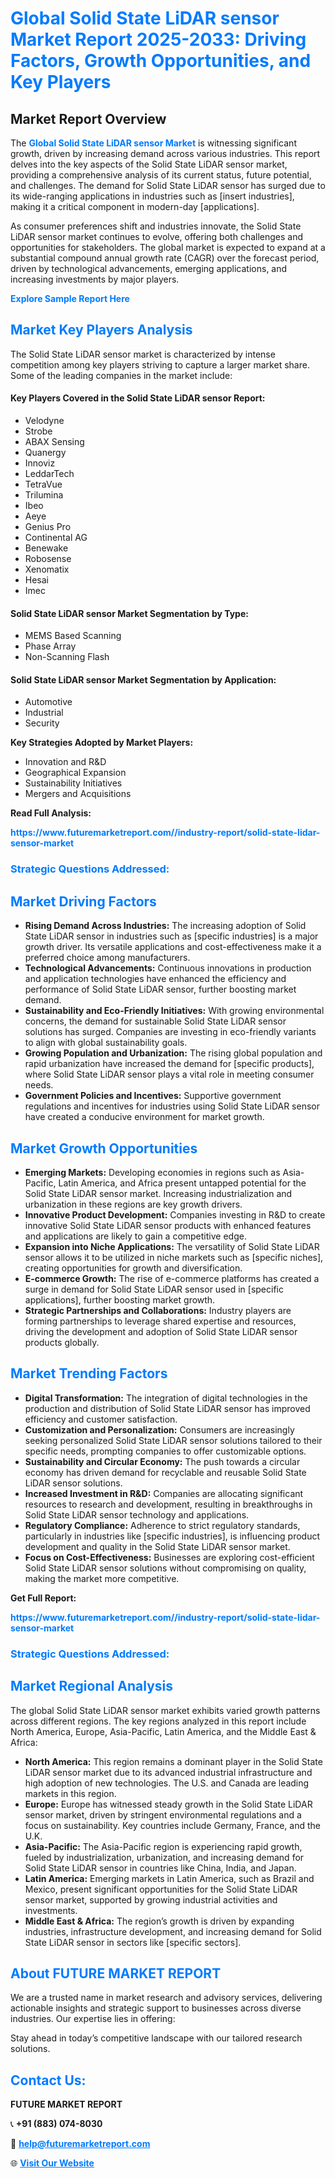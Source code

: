 <h1 style="color: #007BFF;">Global Solid State LiDAR sensor Market Report 2025-2033: Driving Factors, Growth Opportunities, and Key Players</h1>

<section id="overview">
<h2>Market Report Overview</h2>
<p>The <a href="https://www.futuremarketreport.com//industry-report/solid-state-lidar-sensor-market" style="color: #007BFF; text-decoration: none;"><strong>Global Solid State LiDAR sensor Market</strong></a> is witnessing significant growth, driven by increasing demand across various industries. This report delves into the key aspects of the Solid State LiDAR sensor market, providing a comprehensive analysis of its current status, future potential, and challenges. The demand for Solid State LiDAR sensor has surged due to its wide-ranging applications in industries such as [insert industries], making it a critical component in modern-day [applications].</p>
<p>As consumer preferences shift and industries innovate, the Solid State LiDAR sensor market continues to evolve, offering both challenges and opportunities for stakeholders. The global market is expected to expand at a substantial compound annual growth rate (CAGR) over the forecast period, driven by technological advancements, emerging applications, and increasing investments by major players.</p>
</section>

<section id="overview">
<p><a href="https://www.futuremarketreport.com//request-sample/reportId=75271" style="color: #007BFF; text-decoration: none;"><strong>Explore Sample Report Here</strong></a></p>
</section>

<section id="key-players">
<h2 style="color: #007BFF;">Market Key Players Analysis</h2>
<p>The Solid State LiDAR sensor market is characterized by intense competition among key players striving to capture a larger market share. Some of the leading companies in the market include:</p>
<h4>Key Players Covered in the Solid State LiDAR sensor Report:</h4>
<ul><li>Velodyne</li><li>Strobe</li><li>ABAX Sensing</li><li>Quanergy</li><li>Innoviz</li><li>LeddarTech</li><li>TetraVue</li><li>Trilumina</li><li>Ibeo</li><li>Aeye</li><li>Genius Pro</li><li>Continental AG</li><li>Benewake</li><li>Robosense</li><li>Xenomatix</li><li>Hesai</li><li>Imec</li></ul>
<h4>Solid State LiDAR sensor Market Segmentation by Type:</h4>
<ul><li>MEMS Based Scanning</li><li>Phase Array</li><li>Non-Scanning Flash</li></ul>

<h4>Solid State LiDAR sensor Market Segmentation by Application:</h4>
<ul><li>Automotive</li><li>Industrial</li><li>Security</li></ul>
<p><strong>Key Strategies Adopted by Market Players:</strong></p>
<ul>
<li>Innovation and R&D</li>
<li>Geographical Expansion</li>
<li>Sustainability Initiatives</li>
<li>Mergers and Acquisitions</li>
</ul>
</section>

<section>
<p><strong>Read Full Analysis: </strong></p><a href="https://www.futuremarketreport.com//industry-report/solid-state-lidar-sensor-market" style="color: #007BFF; text-decoration: none;"><strong>https://www.futuremarketreport.com//industry-report/solid-state-lidar-sensor-market</strong></a>
<h3 style="color: #007BFF;">Strategic Questions Addressed:</h3>
</section>

<section id="driving-factors">
<h2 style="color: #007BFF;">Market Driving Factors</h2>
<ul>
<li><strong>Rising Demand Across Industries:</strong> The increasing adoption of Solid State LiDAR sensor in industries such as [specific industries] is a major growth driver. Its versatile applications and cost-effectiveness make it a preferred choice among manufacturers.</li>
<li><strong>Technological Advancements:</strong> Continuous innovations in production and application technologies have enhanced the efficiency and performance of Solid State LiDAR sensor, further boosting market demand.</li>
<li><strong>Sustainability and Eco-Friendly Initiatives:</strong> With growing environmental concerns, the demand for sustainable Solid State LiDAR sensor solutions has surged. Companies are investing in eco-friendly variants to align with global sustainability goals.</li>
<li><strong>Growing Population and Urbanization:</strong> The rising global population and rapid urbanization have increased the demand for [specific products], where Solid State LiDAR sensor plays a vital role in meeting consumer needs.</li>
<li><strong>Government Policies and Incentives:</strong> Supportive government regulations and incentives for industries using Solid State LiDAR sensor have created a conducive environment for market growth.</li>
</ul>
</section>

<section id="growth-opportunities">
<h2 style="color: #007BFF;">Market Growth Opportunities</h2>
<ul>
<li><strong>Emerging Markets:</strong> Developing economies in regions such as Asia-Pacific, Latin America, and Africa present untapped potential for the Solid State LiDAR sensor market. Increasing industrialization and urbanization in these regions are key growth drivers.</li>
<li><strong>Innovative Product Development:</strong> Companies investing in R&D to create innovative Solid State LiDAR sensor products with enhanced features and applications are likely to gain a competitive edge.</li>
<li><strong>Expansion into Niche Applications:</strong> The versatility of Solid State LiDAR sensor allows it to be utilized in niche markets such as [specific niches], creating opportunities for growth and diversification.</li>
<li><strong>E-commerce Growth:</strong> The rise of e-commerce platforms has created a surge in demand for Solid State LiDAR sensor used in [specific applications], further boosting market growth.</li>
<li><strong>Strategic Partnerships and Collaborations:</strong> Industry players are forming partnerships to leverage shared expertise and resources, driving the development and adoption of Solid State LiDAR sensor products globally.</li>
</ul>
</section>

<section id="trending-factors">
<h2 style="color: #007BFF;">Market Trending Factors</h2>
<ul>
<li><strong>Digital Transformation:</strong> The integration of digital technologies in the production and distribution of Solid State LiDAR sensor has improved efficiency and customer satisfaction.</li>
<li><strong>Customization and Personalization:</strong> Consumers are increasingly seeking personalized Solid State LiDAR sensor solutions tailored to their specific needs, prompting companies to offer customizable options.</li>
<li><strong>Sustainability and Circular Economy:</strong> The push towards a circular economy has driven demand for recyclable and reusable Solid State LiDAR sensor solutions.</li>
<li><strong>Increased Investment in R&D:</strong> Companies are allocating significant resources to research and development, resulting in breakthroughs in Solid State LiDAR sensor technology and applications.</li>
<li><strong>Regulatory Compliance:</strong> Adherence to strict regulatory standards, particularly in industries like [specific industries], is influencing product development and quality in the Solid State LiDAR sensor market.</li>
<li><strong>Focus on Cost-Effectiveness:</strong> Businesses are exploring cost-efficient Solid State LiDAR sensor solutions without compromising on quality, making the market more competitive.</li>
</ul>
</section>

<section>
<p><strong>Get Full Report: </strong></p><a href="https://www.futuremarketreport.com//industry-report/solid-state-lidar-sensor-market" style="color: #007BFF; text-decoration: none;"><strong>https://www.futuremarketreport.com//industry-report/solid-state-lidar-sensor-market</strong></a>
<h3 style="color: #007BFF;">Strategic Questions Addressed:</h3>
</section>


<section id="regional-analysis">
<h2 style="color: #007BFF;">Market Regional Analysis</h2>
<p>The global Solid State LiDAR sensor market exhibits varied growth patterns across different regions. The key regions analyzed in this report include North America, Europe, Asia-Pacific, Latin America, and the Middle East & Africa:</p>
<ul>
<li><strong>North America:</strong> This region remains a dominant player in the Solid State LiDAR sensor market due to its advanced industrial infrastructure and high adoption of new technologies. The U.S. and Canada are leading markets in this region.</li>
<li><strong>Europe:</strong> Europe has witnessed steady growth in the Solid State LiDAR sensor market, driven by stringent environmental regulations and a focus on sustainability. Key countries include Germany, France, and the U.K.</li>
<li><strong>Asia-Pacific:</strong> The Asia-Pacific region is experiencing rapid growth, fueled by industrialization, urbanization, and increasing demand for Solid State LiDAR sensor in countries like China, India, and Japan.</li>
<li><strong>Latin America:</strong> Emerging markets in Latin America, such as Brazil and Mexico, present significant opportunities for the Solid State LiDAR sensor market, supported by growing industrial activities and investments.</li>
<li><strong>Middle East & Africa:</strong> The region’s growth is driven by expanding industries, infrastructure development, and increasing demand for Solid State LiDAR sensor in sectors like [specific sectors].</li>
</ul>
</section>

<footer>
<h2 style="color: #007BFF;">About FUTURE MARKET REPORT</h2>
<p>We are a trusted name in market research and advisory services, delivering actionable insights and strategic support to businesses across diverse industries. Our expertise lies in offering:</p>

<p>Stay ahead in today’s competitive landscape with our tailored research solutions.</p>

<h2 style="color: #007BFF;">Contact Us:</h2>
<p><strong>FUTURE MARKET REPORT</strong></p>
<p>📞 <strong>+91 (883) 074-8030</strong></p>
<p>📧 <strong><a href="mailto:help@futuremarketreport.com" style="color: #007BFF;">help@futuremarketreport.com</a></strong></p>
<p>🌐 <strong><a href="https://www.futuremarketreport.com/" style="color: #007BFF;">Visit Our Website</a></strong></p>
</footer>